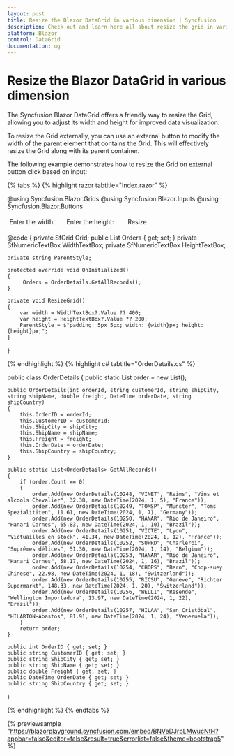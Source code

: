 ```yaml
---
layout: post
title: Resize the Blazor DataGrid in various dimension | Syncfusion
description: Check out and learn here all about resize the grid in various dimension in Syncfusion Blazor DataGrid and much more.
platform: Blazor
control: DataGrid
documentation: ug
---
```


# Resize the Blazor DataGrid in various dimension 

The Syncfusion Blazor DataGrid offers a friendly way to resize the Grid, allowing you to adjust its width and height for improved data visualization.

To resize the Grid externally, you can use an external button to modify the width of the parent element that contains the Grid. This will effectively resize the Grid along with its parent container.

The following example demonstrates how to resize the Grid on external button click based on input:

{% tabs %}
{% highlight razor tabtitle="Index.razor" %}

@using Syncfusion.Blazor.Grids
@using Syncfusion.Blazor.Inputs
@using Syncfusion.Blazor.Buttons

<div style="display: flex;">
    <div style="padding: 5px">
        <label style="padding: 30px 17px 0 0">Enter the width:</label>
        <SfNumericTextBox @ref="WidthTextBox" Min="400" Max="650" Placeholder="400" Step="5" Width="120px" TValue="int"></SfNumericTextBox>
    </div>
    <div style="padding: 5px">
        <label style="padding: 30px 17px 0 0">Enter the height:</label>
        <SfNumericTextBox @ref="HeightTextBox" Min="200" Max="600" Placeholder="200" Step="5" Width="120px" TValue="int"></SfNumericTextBox>
    </div>
    <div style="padding: 5px">
        <SfButton CssClass="e-outline" Style="margin:28px 0 5px 5px" OnClick="ResizeGrid">Resize</SfButton>
    </div>
</div>

<div id="parent" style="@ParentStyle">
    <SfGrid @ref="Grid" DataSource="@Orders" Height="100%">
        <GridColumns>
            <GridColumn Field=@nameof(OrderDetails.OrderID) HeaderText="Order ID" TextAlign="TextAlign.Right" Width="90"></GridColumn>
            <GridColumn Field=@nameof(OrderDetails.CustomerID) HeaderText="Customer ID" Width="120"></GridColumn>
            <GridColumn Field=@nameof(OrderDetails.ShipCountry) HeaderText="Ship Country" Width="100"></GridColumn>
            <GridColumn Field=@nameof(OrderDetails.Freight) HeaderText="Freight" Width="80"></GridColumn>
        </GridColumns>
    </SfGrid>
</div>

@code {
    private SfGrid<OrderDetails> Grid;
    public List<OrderDetails> Orders { get; set; }
    private SfNumericTextBox<int> WidthTextBox;
    private SfNumericTextBox<int> HeightTextBox;

    private string ParentStyle;

    protected override void OnInitialized()
    {
         Orders = OrderDetails.GetAllRecords();
    }

    private void ResizeGrid()
    {
        var width = WidthTextBox?.Value ?? 400;
        var height = HeightTextBox?.Value ?? 200;
        ParentStyle = $"padding: 5px 5px; width: {width}px; height: {height}px;";
    }

}

{% endhighlight %}
{% highlight c# tabtitle="OrderDetails.cs" %}

public class OrderDetails
{
    public static List<OrderDetails> order = new List<OrderDetails>();

    public OrderDetails(int orderId, string customerId, string shipCity, string shipName, double freight, DateTime orderDate, string shipCountry)
    {
        this.OrderID = orderId;
        this.CustomerID = customerId;
        this.ShipCity = shipCity;
        this.ShipName = shipName;
        this.Freight = freight;
        this.OrderDate = orderDate;
        this.ShipCountry = shipCountry;
    }

    public static List<OrderDetails> GetAllRecords()
    {
        if (order.Count == 0)
        {
            order.Add(new OrderDetails(10248, "VINET", "Reims", "Vins et alcools Chevalier", 32.38, new DateTime(2024, 1, 5), "France"));
            order.Add(new OrderDetails(10249, "TOMSP", "Münster", "Toms Spezialitäten", 11.61, new DateTime(2024, 1, 7), "Germany"));
            order.Add(new OrderDetails(10250, "HANAR", "Rio de Janeiro", "Hanari Carnes", 65.83, new DateTime(2024, 1, 10), "Brazil"));
            order.Add(new OrderDetails(10251, "VICTE", "Lyon", "Victuailles en stock", 41.34, new DateTime(2024, 1, 12), "France"));
            order.Add(new OrderDetails(10252, "SUPRD", "Charleroi", "Suprêmes délices", 51.30, new DateTime(2024, 1, 14), "Belgium"));
            order.Add(new OrderDetails(10253, "HANAR", "Rio de Janeiro", "Hanari Carnes", 58.17, new DateTime(2024, 1, 16), "Brazil"));
            order.Add(new OrderDetails(10254, "CHOPS", "Bern", "Chop-suey Chinese", 22.98, new DateTime(2024, 1, 18), "Switzerland"));
            order.Add(new OrderDetails(10255, "RICSU", "Genève", "Richter Supermarkt", 148.33, new DateTime(2024, 1, 20), "Switzerland"));
            order.Add(new OrderDetails(10256, "WELLI", "Resende", "Wellington Importadora", 13.97, new DateTime(2024, 1, 22), "Brazil"));
            order.Add(new OrderDetails(10257, "HILAA", "San Cristóbal", "HILARION-Abastos", 81.91, new DateTime(2024, 1, 24), "Venezuela"));
        }
        return order;
    }

    public int OrderID { get; set; }
    public string CustomerID { get; set; }
    public string ShipCity { get; set; }
    public string ShipName { get; set; }
    public double Freight { get; set; }
    public DateTime OrderDate { get; set; }
    public string ShipCountry { get; set; }
}

{% endhighlight %}
{% endtabs %}

{% previewsample "https://blazorplayground.syncfusion.com/embed/BNVeDJrpLMwucNtH?appbar=false&editor=false&result=true&errorlist=false&theme=bootstrap5" %}